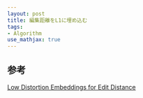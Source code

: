```yaml
---
layout: post
title: 編集距離をL1に埋め込む
tags:
- Algorithm
use_mathjax: true
---
```




## 参考

[Low Distortion Embeddings for Edit Distance](http://web.cs.ucla.edu/~rafail/PUBLIC/68.pdf)
